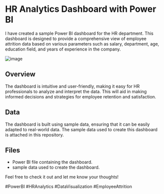 # HR Analytics Dashboard with Power BI

I have created a sample Power BI dashboard for the HR department. This dashboard is designed to provide a comprehensive view of employee attrition data based on various parameters such as salary, department, age, education field, and years of experience in the company.

![image](https://github.com/nakulnalwa/HR-Analytics-PowerBI/assets/47208563/9c18e66d-184d-4cee-a127-dc14ee19a67b)


## Overview

The dashboard is intuitive and user-friendly, making it easy for HR professionals to analyze and interpret the data. This will aid in making informed decisions and strategies for employee retention and satisfaction.

## Data

The dashboard is built using sample data, ensuring that it can be easily adapted to real-world data. The sample data used to create this dashboard is attached in this repository.

## Files

- Power BI file containing the dashboard.
- sample data used to create the dashboard.


Feel free to check it out and let me know your thoughts!

#PowerBI #HRAnalytics #DataVisualization #EmployeeAttrition
